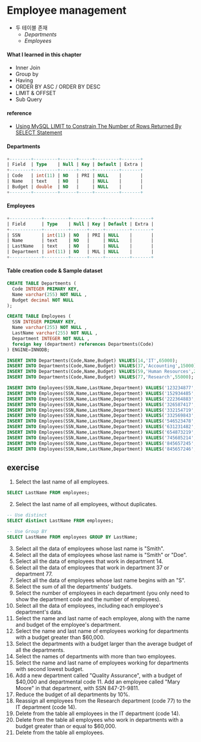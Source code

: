 # Employee management
* 두 테이블 존재
  * _Departments_
  * _Employees_

#### What I learned in this chapter
* Inner Join
* Group by
* Having
* ORDER BY ASC / ORDER BY DESC
* LIMIT & OFFSET
* Sub Query

#### reference
* [ Using MySQL LIMIT to Constrain The Number of Rows Returned By SELECT Statement ](http://www.mysqltutorial.org/mysql-limit.aspx)

#### Departments
~~~SQL
+--------+---------+------+-----+---------+-------+
| Field  | Type    | Null | Key | Default | Extra |
+--------+---------+------+-----+---------+-------+
| Code   | int(11) | NO   | PRI | NULL    |       |
| Name   | text    | NO   |     | NULL    |       |
| Budget | double  | NO   |     | NULL    |       |
+--------+---------+------+-----+---------+-------+
~~~

#### Employees
~~~SQL
+------------+---------+------+-----+---------+-------+
| Field      | Type    | Null | Key | Default | Extra |
+------------+---------+------+-----+---------+-------+
| SSN        | int(11) | NO   | PRI | NULL    |       |
| Name       | text    | NO   |     | NULL    |       |
| LastName   | text    | NO   |     | NULL    |       |
| Department | int(11) | NO   | MUL | NULL    |       |
+------------+---------+------+-----+---------+-------+
~~~

#### Table creation code & Sample dataset
~~~SQL
CREATE TABLE Departments (
  Code INTEGER PRIMARY KEY,
  Name varchar(255) NOT NULL ,
  Budget decimal NOT NULL 
);

CREATE TABLE Employees (
  SSN INTEGER PRIMARY KEY,
  Name varchar(255) NOT NULL ,
  LastName varchar(255) NOT NULL ,
  Department INTEGER NOT NULL , 
  foreign key (department) references Departments(Code) 
) ENGINE=INNODB;

INSERT INTO Departments(Code,Name,Budget) VALUES(14,'IT',65000);
INSERT INTO Departments(Code,Name,Budget) VALUES(37,'Accounting',15000);
INSERT INTO Departments(Code,Name,Budget) VALUES(59,'Human Resources',240000);
INSERT INTO Departments(Code,Name,Budget) VALUES(77,'Research',55000);

INSERT INTO Employees(SSN,Name,LastName,Department) VALUES('123234877','Michael','Rogers',14);
INSERT INTO Employees(SSN,Name,LastName,Department) VALUES('152934485','Anand','Manikutty',14);
INSERT INTO Employees(SSN,Name,LastName,Department) VALUES('222364883','Carol','Smith',37);
INSERT INTO Employees(SSN,Name,LastName,Department) VALUES('326587417','Joe','Stevens',37);
INSERT INTO Employees(SSN,Name,LastName,Department) VALUES('332154719','Mary-Anne','Foster',14);
INSERT INTO Employees(SSN,Name,LastName,Department) VALUES('332569843','George','O''Donnell',77);
INSERT INTO Employees(SSN,Name,LastName,Department) VALUES('546523478','John','Doe',59);
INSERT INTO Employees(SSN,Name,LastName,Department) VALUES('631231482','David','Smith',77);
INSERT INTO Employees(SSN,Name,LastName,Department) VALUES('654873219','Zacary','Efron',59);
INSERT INTO Employees(SSN,Name,LastName,Department) VALUES('745685214','Eric','Goldsmith',59);
INSERT INTO Employees(SSN,Name,LastName,Department) VALUES('845657245','Elizabeth','Doe',14);
INSERT INTO Employees(SSN,Name,LastName,Department) VALUES('845657246','Kumar','Swamy',14);
~~~

## exercise
1. Select the last name of all employees.
```SQL
SELECT LastName FROM employees;
```

2. Select the last name of all employees, without duplicates.
```SQL
-- Use distinct
SELECT distinct LastName FROM employees;

-- Use Group BY
SELECT LastName FROM employees GROUP BY LastName;
```

3. Select all the data of employees whose last name is "Smith".
4. Select all the data of employees whose last name is "Smith" or "Doe".
5. Select all the data of employees that work in department 14.
6. Select all the data of employees that work in department 37 or department 77.
7. Select all the data of employees whose last name begins with an "S".
8. Select the sum of all the departments' budgets.
9. Select the number of employees in each department (you only need to show the department code and the number of employees).
10. Select all the data of employees, including each employee's department's data.
11. Select the name and last name of each employee, along with the name and budget of the employee's department.
12. Select the name and last name of employees working for departments with a budget greater than $60,000.
13. Select the departments with a budget larger than the average budget of all the departments.
14. Select the names of departments with more than two employees.
15. Select the name and last name of employees working for departments with second lowest budget.
16. Add a new department called "Quality Assurance", with a budget of $40,000 and departmental code 11. Add an employee called "Mary Moore" in that department, with SSN 847-21-9811.
17. Reduce the budget of all departments by 10%.
18. Reassign all employees from the Research department (code 77) to the IT department (code 14).
19. Delete from the table all employees in the IT department (code 14).
20. Delete from the table all employees who work in departments with a budget greater than or equal to $60,000.
21. Delete from the table all employees.
